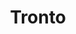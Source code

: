 ---
title: Tronto
date: 
draft: false

# descripcion
description : Argolla de plata con microcubic. Corazón móvil colgante.

materials: Plata 925

color: Plateado

dimensions: 1,3 diam 0,2 ancho

code: 01-11-0349

type: "Aros"

categories: []

price: $4.030,00

price_eftvo: $3.425,00

# Images
# first image will be shown in the product page
images:
  # - image: "images/path_to_image"
  # La ubicacion de las imagenes es imagenes/Aros/Aros.Argollas/01-11-0349-tronto
  - image: "./images/aros/argollas/01-11-0349-argollita-completa-con-corazon_a.JPG"
  - image: "./images/aros/argollas/01-11-0349-argollita-completa-con-corazon_b.JPG"
---